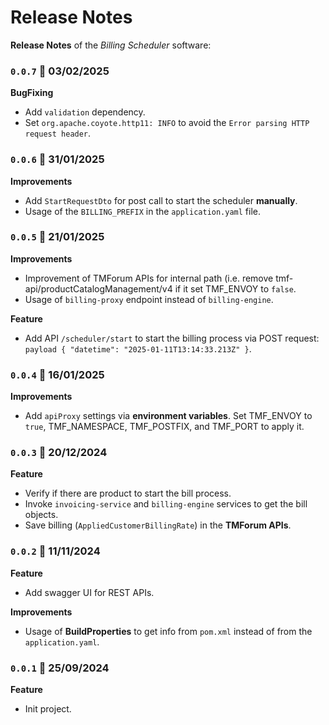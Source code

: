 # Release Notes

**Release Notes** of the *Billing Scheduler* software:

### <code>0.0.7</code> :calendar: 03/02/2025
**BugFixing**
* Add `validation` dependency.
* Set `org.apache.coyote.http11: INFO` to avoid the `Error parsing HTTP request header`.


### <code>0.0.6</code> :calendar: 31/01/2025
**Improvements**
* Add `StartRequestDto` for post call to start the scheduler **manually**.
* Usage of the `BILLING_PREFIX` in the `application.yaml` file.


### <code>0.0.5</code> :calendar: 21/01/2025
**Improvements**
* Improvement of TMForum APIs for internal path (i.e. remove tmf-api/productCatalogManagement/v4 if it set TMF_ENVOY to `false`.
* Usage of `billing-proxy` endpoint instead of `billing-engine`.

**Feature**
* Add API `/scheduler/start` to start the billing process via POST request: `payload { "datetime": "2025-01-11T13:14:33.213Z" }`.
 

### <code>0.0.4</code> :calendar: 16/01/2025
**Improvements**
* Add `apiProxy` settings via **environment variables**. Set TMF_ENVOY to `true`, TMF_NAMESPACE, TMF_POSTFIX, and TMF_PORT to apply it.
 

### <code>0.0.3</code> :calendar: 20/12/2024
**Feature**
* Verify if there are product to start the bill process.
* Invoke `invoicing-service` and `billing-engine` services to get the bill objects.
* Save billing (`AppliedCustomerBillingRate`) in the **TMForum APIs**. 


### <code>0.0.2</code> :calendar: 11/11/2024
**Feature**
* Add swagger UI for REST APIs.

**Improvements**
* Usage of **BuildProperties** to get info from `pom.xml` instead of from the `application.yaml`.


### <code>0.0.1</code> :calendar: 25/09/2024
**Feature**
* Init project.
